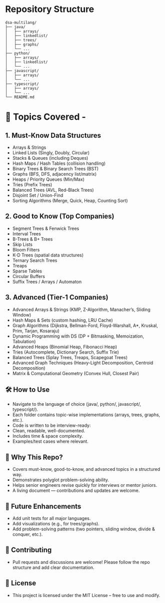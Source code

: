 # Repository Structure 
```
dsa-multilang/
├── java/
│   ├── arrays/
│   ├── linkedlist/
│   ├── trees/
│   ├── graphs/
│   └── ...
├── python/
│   ├── arrays/
│   ├── linkedlist/
│   └── ...
├── javascript/
│   ├── arrays/
│   └── ...
├── typescript/
│   ├── arrays/
│   └── ...
└── README.md
```

# 📑 Topics Covered -

## 1. Must-Know Data Structures
- Arrays & Strings
- Linked Lists (Singly, Doubly, Circular)
- Stacks & Queues (including Deques)
- Hash Maps / Hash Tables (collision handling)
- Binary Trees & Binary Search Trees (BST)
- Graphs (BFS, DFS, adjacency list/matrix)
- Heaps / Priority Queues (Min/Max)
- Tries (Prefix Trees)
- Balanced Trees (AVL, Red-Black Trees)
- Disjoint Set / Union-Find
- Sorting Algorithms (Merge, Quick, Heap, Counting Sort)

## 2. Good to Know (Top Companies)
- Segment Trees & Fenwick Trees
- Interval Trees
- B-Trees & B+ Trees
- Skip Lists
- Bloom Filters
- K-D Trees (spatial data structures)
- Ternary Search Trees
- Treaps
- Sparse Tables
- Circular Buffers
- Suffix Trees / Arrays / Automaton

## 3. Advanced (Tier-1 Companies)
- Advanced Arrays & Strings (KMP, Z-Algorithm, Manacher’s, Sliding Window)
- Hash Maps & Sets (custom hashing, LRU Cache)
- Graph Algorithms (Dijkstra, Bellman-Ford, Floyd-Warshall, A*, Kruskal, Prim, Tarjan, Kosaraju)
- Dynamic Programming with DS (DP + Bitmasking, Memoization, Tabulation)
- Advanced Heaps (Binomial Heap, Fibonacci Heap)
- Tries (Autocomplete, Dictionary Search, Suffix Trie)
- Balanced Trees (Splay Trees, Treaps, Scapegoat Trees)
- Advanced Graph Techniques (Heavy-Light Decomposition, Centroid Decomposition)
- Matrix & Computational Geometry (Convex Hull, Closest Pair)

## 🛠 How to Use
- Navigate to the language of choice (java/, python/, javascript/, typescript/).
- Each folder contains topic-wise implementations (arrays, trees, graphs, etc.).
- Code is written to be interview-ready:
- Clean, readable, well-documented.
- Includes time & space complexity.
- Examples/test cases where relevant.

## 🎯 Why This Repo?
- Covers must-know, good-to-know, and advanced topics in a structured way.
- Demonstrates polyglot problem-solving ability.
- Helps senior engineers revise quickly for interviews or mentor juniors.
- A living document — contributions and updates are welcome.

## 📌 Future Enhancements
- Add unit tests for all major languages.
- Add visualizations (e.g., for trees/graphs).
- Add problem-solving patterns (two pointers, sliding window, divide & conquer, etc.).

## 🤝 Contributing
- Pull requests and discussions are welcome! Please follow the repo structure and add clear documentation.

## 📜 License
- This project is licensed under the MIT License – free to use and modify.
